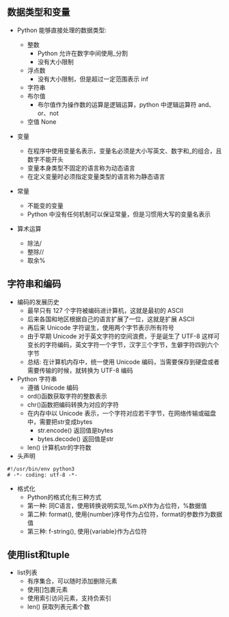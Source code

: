 ## 数据类型和变量

- Python 能够直接处理的数据类型:

  - 整数
    - Python 允许在数字中间使用\_分割
    - 没有大小限制
  - 浮点数
    - 没有大小限制，但是超过一定范围表示 inf
  - 字符串
  - 布尔值
    - 布尔值作为操作数的运算是逻辑运算，python 中逻辑运算符 and、or、not
  - 空值 None

- 变量

  - 在程序中使用变量名表示，变量名必须是大小写英文、数字和\_的组合，且数字不能开头
  - 变量本身类型不固定的语言称为动态语言
  - 在定义变量时必须指定变量类型的语言称为静态语言

- 常量

  - 不能变的变量
  - Python 中没有任何机制可以保证常量，但是习惯用大写的变量名表示

- 算术运算
  - 除法/
  - 整除//
  - 取余%

## 字符串和编码

- 编码的发展历史
  - 最早只有 127 个字符被编码进计算机，这就是最初的 ASCII
  - 后来各国和地区根据自己的语言扩展了一位，这就是扩展 ASCII
  - 再后来 Unicode 字符诞生，使用两个字节表示所有符号
  - 由于早期 Unicode 对于英文字符的空间浪费，于是诞生了 UTF-8 这样可变长的字符编码，英文字符一个字节，汉字三个字节，生僻字符四到六个字节
  - 总结: 在计算机内存中，统一使用 Unicode 编码，当需要保存到硬盘或者需要传输的时候，就转换为 UTF-8 编码
- Python 字符串
  - 遵循 Unicode 编码
  - ord()函数获取字符的整数表示
  - chr()函数把编码转换为对应的字符
  - 在内存中以 Unicode 表示，一个字符对应若干字节，在网络传输或磁盘中，需要把str变成bytes
    - str.encode() 返回值是bytes
    - bytes.decode() 返回值是str
  - len() 计算机str的字符数
- 头声明
```
#!/usr/bin/env python3
# -*- coding: utf-8 -*-
```
- 格式化
  - Python的格式化有三种方式
  - 第一种: 同C语言，使用转换说明实现,%m.pX作为占位符，%数据值
  - 第二种: format(), 使用{number}序号作为占位符，format的参数作为数据值
  - 第三种: f-string(), 使用{variable}作为占位符

## 使用list和tuple
- list列表
  - 有序集合，可以随时添加删除元素
  - 使用[]包裹元素
  - 使用索引访问元素，支持负索引
  - len() 获取列表元素个数